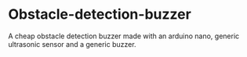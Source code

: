 # Obstacle-detection-buzzer
A cheap obstacle detection buzzer made with an arduino nano, generic ultrasonic sensor and a generic buzzer.
